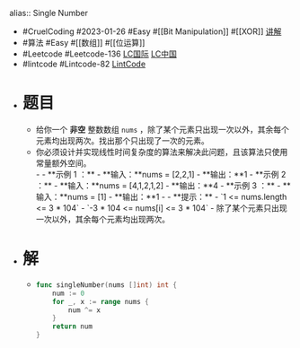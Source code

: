 alias:: Single Number
- #CruelCoding #2023-01-26 #Easy #[[Bit Manipulation]] #[[XOR]] [讲解](https://youtu.be/rMNFLJqRbls)
- #算法 #Easy #[[数组]] #[[位运算]]
- #Leetcode #Leetcode-136 [LC国际](https://leetcode.com/problems/single-number/) [LC中国](https://leetcode.cn/problems/single-number/)
- #lintcode #Lintcode-82 [LintCode](https://www.lintcode.com/problem/82/)
- # 题目
	- 给你一个 **非空** 整数数组 `nums` ，除了某个元素只出现一次以外，其余每个元素均出现两次。找出那个只出现了一次的元素。
	- 你必须设计并实现线性时间复杂度的算法来解决此问题，且该算法只使用常量额外空间。
	  	<div class="original__bRMd">
	  	<div>
	  	- 
	  	- **示例 1 ：**
	  	- **输入：**nums = [2,2,1]
	  	- **输出：**1
	  	- **示例 2 ：**
	  	- **输入：**nums = [4,1,2,1,2]
	  	- **输出：**4
	  	- **示例 3 ：**
	  	- **输入：**nums = [1]
	  	- **输出：**1
	  	- 
	  	- **提示：**
	  		- `1 <= nums.length <= 3 * 104`
	  		- `-3 * 104 <= nums[i] <= 3 * 104`
	  		- 除了某个元素只出现一次以外，其余每个元素均出现两次。
	  		</div>
	  		</div>
- # 解
	- ```go
	  func singleNumber(nums []int) int {
	      num := 0
	      for _, x := range nums {
	          num ^= x
	      }
	      return num
	  }
	  ```